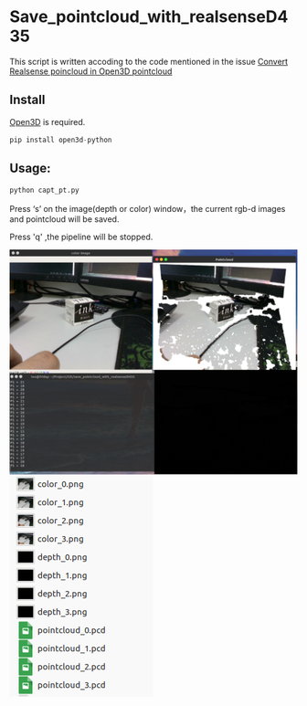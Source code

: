 # Save_pointcloud_with_realsenseD435
This script is written accoding to the code mentioned in the issue [Convert Realsense poincloud in Open3D pointcloud](https://github.com/IntelVCL/Open3D/issues/473)

## Install
[Open3D](https://github.com/IntelVCL/Open3D) is required.

```python
pip install open3d-python
```
## Usage:
```python
python capt_pt.py
```

Press ‘s’ on the image(depth or color) window，the current rgb-d images and pointcloud will be saved.

Press 'q' ,the pipeline will be stopped.

![result](doc/result1.png)
![result](doc/result2.png)

 